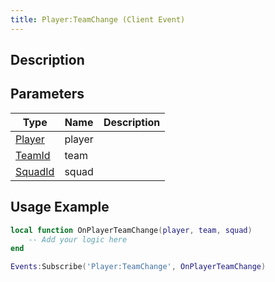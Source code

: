 ```yaml
---
title: Player:TeamChange (Client Event)
---
```

## Description

## Parameters

| Type                                   | Name   | Description |
| -------------------------------------- | ------ | ----------- |
| [Player](/vext/ref/cls/clt/player)  | player |             |
| [TeamId](/vext/ref/fb/teamid)   | team   |             |
| [SquadId](/vext/ref/fb/squadid) | squad  |             |

## Usage Example

``` lua
local function OnPlayerTeamChange(player, team, squad)
    -- Add your logic here
end

Events:Subscribe('Player:TeamChange', OnPlayerTeamChange)
```
